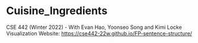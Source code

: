 # Cuisine_Ingredients
CSE 442 (Winter 2022) - With Evan Hao, Yoonseo Song and Kimi Locke
Visualization Website: https://cse442-22w.github.io/FP-sentence-structure/
